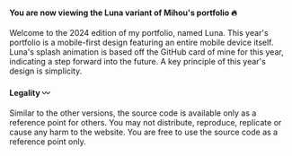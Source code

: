 #### You are now viewing the Luna variant of Mihou's portfolio 🔥

Welcome to the 2024 edition of my portfolio, named Luna. This year's portfolio is a mobile-first design featuring an entire mobile device 
itself. Luna's splash animation is based off the GitHub card of mine for this year, indicating a step forward into the future. A key principle of 
this year's design is simplicity.

#### Legality 〰️

Similar to the other versions, the source code is available only as a reference point for others. You may not distribute, reproduce, replicate
or cause any harm to the website. You are free to use the source code as a reference point only.